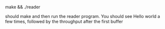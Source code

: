 make && ./reader

should make and then run the reader program. You should see Hello world a few
times, followed by the throughput after the first buffer
